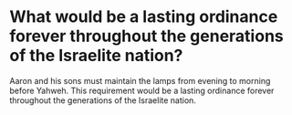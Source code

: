 # What would be a lasting ordinance forever throughout the generations of the Israelite nation?

Aaron and his sons must maintain the lamps from evening to morning before Yahweh. This requirement would be a lasting ordinance forever throughout the generations of the Israelite nation.
